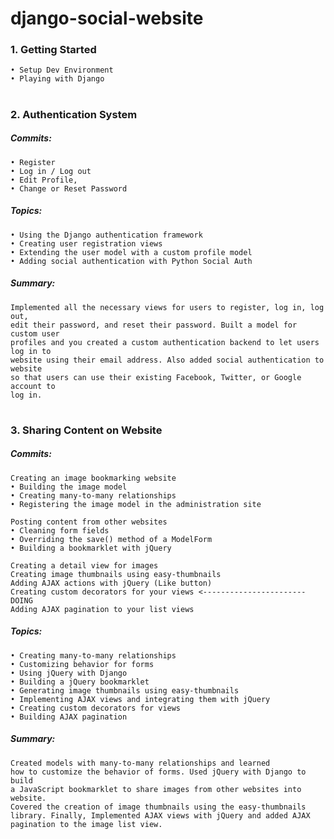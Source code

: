 # django-social-website

 ### 1. Getting Started
    • Setup Dev Environment
    • Playing with Django
 #
 ### 2. Authentication System 
  ##### Commits:
    • Register 
    • Log in / Log out
    • Edit Profile, 
    • Change or Reset Password
  
  ##### Topics:
    • Using the Django authentication framework
    • Creating user registration views
    • Extending the user model with a custom profile model
    • Adding social authentication with Python Social Auth
   
  ##### Summary:
  
    Implemented all the necessary views for users to register, log in, log out,
    edit their password, and reset their password. Built a model for custom user
    profiles and you created a custom authentication backend to let users log in to
    website using their email address. Also added social authentication to website
    so that users can use their existing Facebook, Twitter, or Google account to
    log in.
  #
  ### 3. Sharing Content on Website 
   ##### Commits:
    Creating an image bookmarking website
    • Building the image model
    • Creating many-to-many relationships
    • Registering the image model in the administration site
    
    Posting content from other websites
    • Cleaning form fields
    • Overriding the save() method of a ModelForm
    • Building a bookmarklet with jQuery 
    
    Creating a detail view for images 
    Creating image thumbnails using easy-thumbnails 
    Adding AJAX actions with jQuery (Like button)
    Creating custom decorators for your views <----------------------- DOING 
    Adding AJAX pagination to your list views
    
   ##### Topics:
    • Creating many-to-many relationships
    • Customizing behavior for forms
    • Using jQuery with Django
    • Building a jQuery bookmarklet
    • Generating image thumbnails using easy-thumbnails
    • Implementing AJAX views and integrating them with jQuery
    • Creating custom decorators for views
    • Building AJAX pagination
    
   ##### Summary:
    Created models with many-to-many relationships and learned
    how to customize the behavior of forms. Used jQuery with Django to build
    a JavaScript bookmarklet to share images from other websites into website. 
    Covered the creation of image thumbnails using the easy-thumbnails
    library. Finally, Implemented AJAX views with jQuery and added AJAX
    pagination to the image list view.
